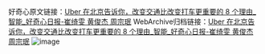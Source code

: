 好奇心原文链接：[Uber 在北京告诉你，改变交通比改变打车更重要的 8 个理由_智能_好奇心日报-崔绮雯 黄俊杰 周宗珉](https://www.qdaily.com/articles/1465.html)
WebArchive归档链接：[Uber 在北京告诉你，改变交通比改变打车更重要的 8 个理由_智能_好奇心日报-崔绮雯 黄俊杰 周宗珉](http://web.archive.org/web/20190623145915/https://www.qdaily.com/articles/1465.html)
![image](http://ww3.sinaimg.cn/large/007d5XDply1g3v4igxkmkj30u0794hdu)